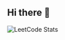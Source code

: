 ## Hi there 👋
![LeetCode Stats](https://leetcard.jacoblin.cool/keen-mendeleevuxf?theme=light&font=Koh%20Santepheap&site=cn)
<!--
**lewisacid2021/lewisacid2021** is a ✨ _special_ ✨ repository because its `README.md` (this file) appears on your GitHub profile.

Here are some ideas to get you started:

- 🔭 I’m currently working on ...
- 🌱 I’m currently learning ...
- 👯 I’m looking to collaborate on ...
- 🤔 I’m looking for help with ...
- 💬 Ask me about ...
- 📫 How to reach me: ...
- 😄 Pronouns: ...
- ⚡ Fun fact: ...
-->
